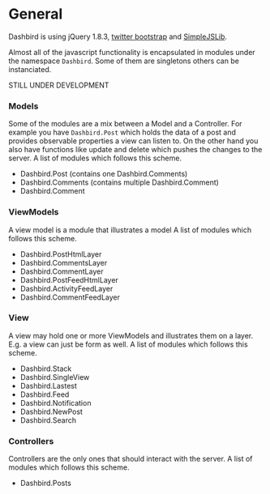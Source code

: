 # General

Dashbird is using jQuery 1.8.3, [twitter bootstrap](http://twitter.github.com/bootstrap/) and [SimpleJSLib](https://github.com/roccosportal/SimpleJSLib).

Almost all of the javascript functionality is encapsulated in modules under the namespace `Dashbird`.
Some of them are singletons others can be instanciated.

STILL UNDER DEVELOPMENT

### Models

Some of the modules are a mix between a Model and a Controller. 
For example you have `Dashbird.Post` which holds the data of a post and provides observable properties a view can listen to. On the other hand you also have functions like update and delete which pushes the changes to the server.
A list of modules which follows this scheme.
- Dashbird.Post (contains one Dashbird.Comments)
- Dashbird.Comments (contains multiple Dashbird.Comment)
- Dashbird.Comment

### ViewModels

A view model is a module that illustrates a model
A list of modules which follows this scheme.
- Dashbird.PostHtmlLayer
- Dashbird.CommentsLayer
- Dashbird.CommentLayer
- Dashbird.PostFeedHtmlLayer
- Dashbird.ActivityFeedLayer
- Dashbird.CommentFeedLayer

### View

A view may hold one or more ViewModels and illustrates them on a layer. E.g. a view can just be form as well.
A list of modules which follows this scheme.
- Dashbird.Stack
- Dashbird.SingleView
- Dashbird.Lastest
- Dashbird.Feed
- Dashbird.Notification
- Dashbird.NewPost
- Dashbird.Search

### Controllers

Controllers are the only ones that should interact with the server.
A list of modules which follows this scheme.
- Dashbird.Posts








